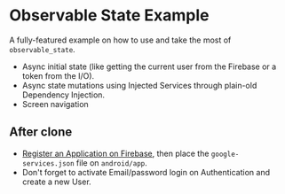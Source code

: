 # Observable State Example

A fully-featured example on how to use and take the most of `observable_state`.

- Async initial state (like getting the current user from the Firebase or a token from the I/O).
- Async state mutations using Injected Services through plain-old Dependency Injection.
- Screen navigation


## After clone
- [Register an Application on Firebase](https://firebase.google.com/?platform=android), then place the `google-services.json` file on `android/app`.
- Don't forget to activate Email/password login on Authentication and create a new User.
